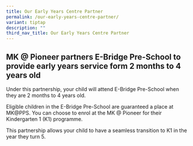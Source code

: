 ```yaml
---
title: Our Early Years Centre Partner
permalink: /our-early-years-centre-partner/
variant: tiptap
description: ""
third_nav_title: Our Early Years Centre Partner
---
```

<h2>MK @ Pioneer partners E-Bridge Pre-School to provide early years service form 2 months to 4 years old</h2>
<p></p>
<p></p>
<p>Under this partnership, your child will attend E-Bridge Pre-School when
they are 2 months to 4 years old.</p>
<p>Eligible children in the E-Bridge Pre-School are guaranteed a place at
MK@PPS. You can choose to enrol at the MK @ Pioneer for their Kindergarten
1 (K1) programme.</p>
<p>This partnership allows your child to have a seamless transition to K1
in the year they turn 5.</p>
<p></p>